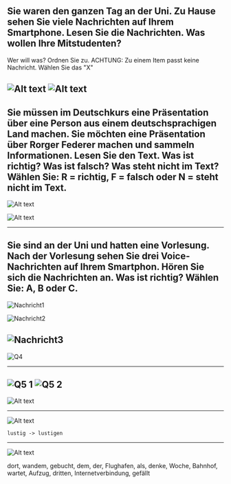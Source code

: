 ## Sie waren den ganzen Tag an der Uni. Zu Hause sehen Sie viele Nachrichten auf Ihrem Smartphone. Lesen Sie die Nachrichten. Was wollen Ihre Mitstudenten? 

Wer will was? Ordnen Sie zu.
ACHTUNG: Zu einem Item passt keine Nachricht. Wählen Sie das "X"

![Alt text](image.png)
![Alt text](image-1.png)
----------

## Sie müssen im Deutschkurs eine Präsentation über eine Person aus einem deutschsprachigen Land machen. Sie möchten eine Präsentation über Rorger Federer machen und sammeln Informationen. Lesen Sie den Text. Was ist richtig? Was ist falsch? Was steht nicht im Text? Wählen Sie: R = richtig, F = falsch oder N = steht nicht im Text.

![Alt text](image-2.png)

![Alt text](image-3.png)

---------
## Sie sind an der Uni und hatten eine Vorlesung. Nach der Vorlesung sehen Sie drei Voice-Nachrichten auf Ihrem Smartphon. Hören Sie sich die Nachrichten an. Was ist richtig? Wählen Sie: A, B oder C.

![Nachricht1](image-4.png)

![Nachricht2](image-5.png)

![Nachricht3](image-6.png)
-----------

![Q4](image-7.png)

---------
![Q5 1](image-8.png)
![Q5 2](image-9.png)
-----------
![Alt text](image-10.png)

----------
![Alt text](image-11.png)

`lustig -> lustigen`

----------
![Alt text](image-12.png)

dort, 
wandem,
gebucht, 
dem,
der,
Flughafen, 
als,
denke,
Woche, 
Bahnhof,
wartet, 
Aufzug,
dritten, 
Internetverbindung, 
gefällt



